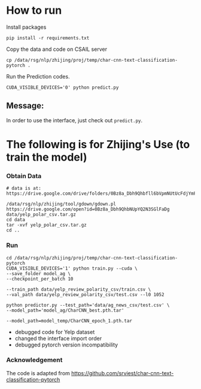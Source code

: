 
# How to run
Install packages
```
pip install -r requirements.txt
```
Copy the data and code on CSAIL server
```
cp /data/rsg/nlp/zhijing/proj/temp/char-cnn-text-classification-pytorch .
```
Run the Prediction codes.
```
CUDA_VISIBLE_DEVICES='0' python predict.py
```

## Message:
In order to use the interface, just check out `predict.py`.

# The following is for Zhijing's Use (to train the model)
### Obtain Data
```
# data is at: https://drive.google.com/drive/folders/0Bz8a_Dbh9Qhbfll6bVpmNUtUcFdjYmF2SEpmZUZUcVNiMUw1TWN6RDV3a0JHT3kxLVhVR2M

/data/rsg/nlp/zhijing/tool/gdown/gdown.pl https://drive.google.com/open?id=0Bz8a_Dbh9QhbNUpYQ2N3SGlFaDg data/yelp_polar_csv.tar.gz
cd data
tar -xvf yelp_polar_csv.tar.gz
cd ..
```

### Run
```
cd /data/rsg/nlp/zhijing/proj/temp/char-cnn-text-classification-pytorch
CUDA_VISIBLE_DEVICES='1' python train.py --cuda \
--save_folder model_ag \
--checkpoint_per_batch 10

--train_path data/yelp_review_polarity_csv/train.csv \
--val_path data/yelp_review_polarity_csv/test.csv --l0 1052

python predictor.py --test_path='data/ag_news_csv/test.csv' \
--model_path='model_ag/CharCNN_best.pth.tar'

--model_path=model_temp/CharCNN_epoch_1.pth.tar
```

- debugged code for Yelp dataset
- changed the interface import order
- debugged pytorch version incompatibility

### Acknowledgement
The code is adapted from https://github.com/srviest/char-cnn-text-classification-pytorch

